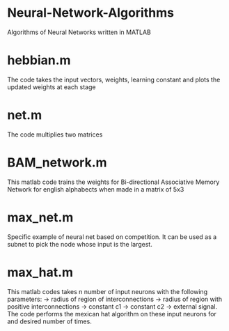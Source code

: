 # Neural-Network-Algorithms
Algorithms of Neural Networks written in MATLAB 

# hebbian.m 
The code takes the input vectors, weights, learning constant and plots the updated weights at each stage

# net.m
The code multiplies two matrices

# BAM_network.m
This matlab code trains the weights for Bi-directional Associative Memory Network for english alphabects when made in a matrix of 5x3 

# max_net.m
Specific example of neural net based on competition. It can be used as a subnet to pick the node whose input is the largest.

# max_hat.m
This matlab codes takes n number of input neurons with the following parameters:
-> radius of region of interconnections
-> radius of region with positive interconnections
-> constant c1
-> constant c2 
-> external signal. 
The code performs the mexican hat algorithm on these input neurons for and desired number of times. 
